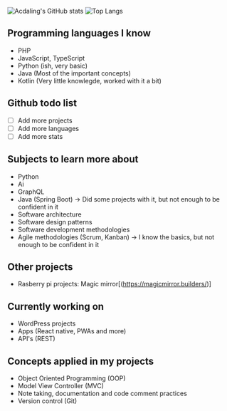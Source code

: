 ![Acdaling's GitHub stats](https://github-readme-stats.vercel.app/api?username=accietheking&show_icons=true&theme=tokyonight) ![Top Langs](https://github-readme-stats.vercel.app/api/top-langs/?username=accietheking&langs_count=10&layout=compact&show_icons=true&theme=tokyonight)

## Programming languages I know
- PHP
- JavaScript, TypeScript
- Python (ish, very basic)
- Java (Most of the important concepts)
- Kotlin (Very little knowlegde, worked with it a bit)

## Github todo list
- [ ] Add more projects
- [ ] Add more languages
- [ ] Add more stats 

## Subjects to learn more about
- Python
- Ai
- GraphQL
- Java (Spring Boot) -> Did some projects with it, but not enough to be confident in it
- Software architecture
- Software design patterns
- Software development methodologies
- Agile methodologies (Scrum, Kanban) -> I know the basics, but not enough to be confident in it

## Other projects
- Rasberry pi projects: Magic mirror[(https://magicmirror.builders/)]

## Currently working on
- WordPress projects
- Apps (React native, PWAs and more)
- API's (REST)

## Concepts applied in my projects
- Object Oriented Programming (OOP)
- Model View Controller (MVC)
- Note taking, documentation and code comment practices
- Version control (Git)
